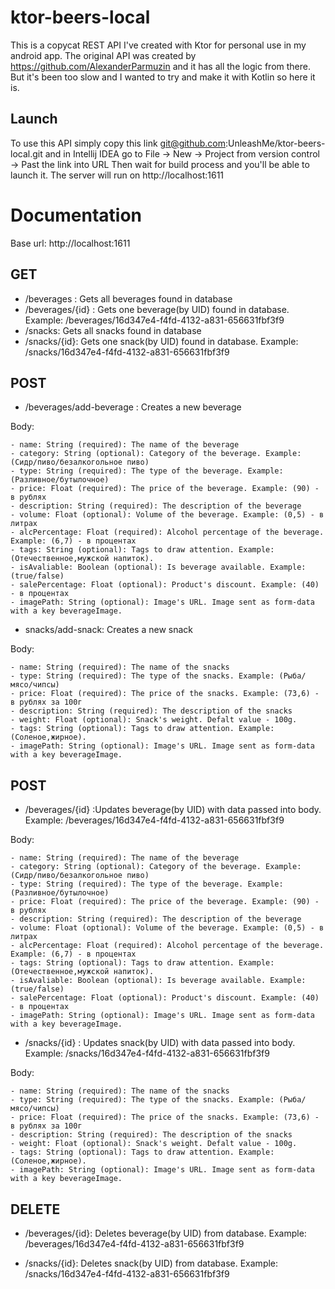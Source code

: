 # ktor-beers-local
This is a copycat REST API I've created with Ktor for personal use in my android app. The original API was created by https://github.com/AlexanderParmuzin and it has all the logic 
from there. But it's been too slow and I wanted to try and make it with Kotlin so here it is.

## Launch
To use this API simply copy this link git@github.com:UnleashMe/ktor-beers-local.git and in Intellij IDEA go to File -> New -> Project from version control -> Past the link into URL
Then wait for build process and you'll be able to launch it. The server will run on http://localhost:1611

# Documentation

Base url: http://localhost:1611

## GET

- /beverages : Gets all beverages found in database
- /beverages/{id} : Gets one beverage(by UID) found in database. Example: /beverages/16d347e4-f4fd-4132-a831-656631fbf3f9
- /snacks: Gets all snacks found in database
- /snacks/{id}: Gets one snack(by UID) found in database. Example: /snacks/16d347e4-f4fd-4132-a831-656631fbf3f9

## POST

- /beverages/add-beverage : Creates a new beverage

Body:

    - name: String (required): The name of the beverage
    - category: String (optional): Category of the beverage. Example: (Сидр/пиво/безалкогольное пиво)
    - type: String (required): The type of the beverage. Example: (Разливное/бутылочное)
    - price: Float (required): The price of the beverage. Example: (90) - в рублях
    - description: String (required): The description of the beverage
    - volume: Float (optional): Volume of the beverage. Example: (0,5) - в литрах
    - alcPercentage: Float (required): Alcohol percentage of the beverage. Example: (6,7) - в процентах
    - tags: String (optional): Tags to draw attention. Example: (Отечественное,мужской напиток).
    - isAvaliable: Boolean (optional): Is beverage available. Example: (true/false)
    - salePercentage: Float (optional): Product's discount. Example: (40) - в процентах
    - imagePath: String (optional): Image's URL. Image sent as form-data with a key beverageImage.
    
- snacks/add-snack: Creates a new snack

Body:

    - name: String (required): The name of the snacks
    - type: String (required): The type of the snacks. Example: (Рыба/мясо/чипсы)
    - price: Float (required): The price of the snacks. Example: (73,6) - в рублях за 100г
    - description: String (required): The description of the snacks
    - weight: Float (optional): Snack's weight. Defalt value - 100g.
    - tags: String (optional): Tags to draw attention. Example: (Соленое,жирное).
    - imagePath: String (optional): Image's URL. Image sent as form-data with a key beverageImage.
    
## POST

- /beverages/{id} :Updates beverage(by UID) with data passed into body. Example: /beverages/16d347e4-f4fd-4132-a831-656631fbf3f9

Body:

    - name: String (required): The name of the beverage
    - category: String (optional): Category of the beverage. Example: (Сидр/пиво/безалкогольное пиво)
    - type: String (required): The type of the beverage. Example: (Разливное/бутылочное)
    - price: Float (required): The price of the beverage. Example: (90) - в рублях
    - description: String (required): The description of the beverage
    - volume: Float (optional): Volume of the beverage. Example: (0,5) - в литрах
    - alcPercentage: Float (required): Alcohol percentage of the beverage. Example: (6,7) - в процентах
    - tags: String (optional): Tags to draw attention. Example: (Отечественное,мужской напиток).
    - isAvaliable: Boolean (optional): Is beverage available. Example: (true/false)
    - salePercentage: Float (optional): Product's discount. Example: (40) - в процентах
    - imagePath: String (optional): Image's URL. Image sent as form-data with a key beverageImage.
    
- /snacks/{id} : Updates snack(by UID) with data passed into body. Example: /snacks/16d347e4-f4fd-4132-a831-656631fbf3f9
    
Body:

    - name: String (required): The name of the snacks
    - type: String (required): The type of the snacks. Example: (Рыба/мясо/чипсы)
    - price: Float (required): The price of the snacks. Example: (73,6) - в рублях за 100г
    - description: String (required): The description of the snacks
    - weight: Float (optional): Snack's weight. Defalt value - 100g.
    - tags: String (optional): Tags to draw attention. Example: (Соленое,жирное).
    - imagePath: String (optional): Image's URL. Image sent as form-data with a key beverageImage.
    
## DELETE

   - /beverages/{id}: Deletes beverage(by UID) from database. Example: /beverages/16d347e4-f4fd-4132-a831-656631fbf3f9

   - /snacks/{id}: Deletes snack(by UID) from database. Example: /snacks/16d347e4-f4fd-4132-a831-656631fbf3f9
